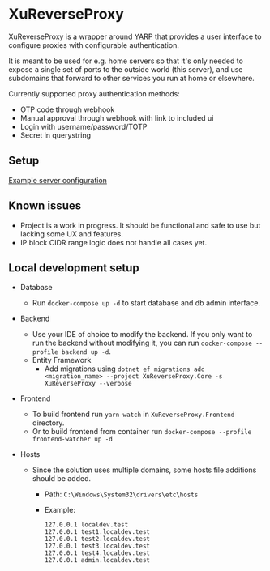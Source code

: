 # XuReverseProxy

XuReverseProxy is a wrapper around [YARP](https://github.com/microsoft/reverse-proxy) that provides a user interface to configure proxies with configurable authentication.

It is meant to be used for e.g. home servers so that it's only needed to expose a single set of ports to the outside world (this server), and use subdomains that forward to other services you run at home or elsewhere.

Currently supported proxy authentication methods:

* OTP code through webhook
* Manual approval through webhook with link to included ui
* Login with username/password/TOTP
* Secret in querystring

## Setup

[Example server configuration](docs/docker-example/README.md)

## Known issues

* Project is a work in progress. It should be functional and safe to use but lacking some UX and features.
* IP block CIDR range logic does not handle all cases yet.

## Local development setup

* Database
  * Run `docker-compose up -d` to start database and db admin interface.

* Backend
  * Use your IDE of choice to modify the backend. If you only want to run the backend without modifying it, you can run `docker-compose --profile backend up -d`.
  * Entity Framework
    * Add migrations using `dotnet ef migrations add <migration_name> --project XuReverseProxy.Core -s XuReverseProxy --verbose`
  
* Frontend
  * To build frontend run `yarn watch` in `XuReverseProxy.Frontend` directory.
  * Or to build frontend from container run `docker-compose --profile frontend-watcher up -d`

* Hosts
  * Since the solution uses multiple domains, some hosts file additions should be added.
    * Path: `C:\Windows\System32\drivers\etc\hosts`
    * Example:

        ```hosts
        127.0.0.1 localdev.test
        127.0.0.1 test1.localdev.test
        127.0.0.1 test2.localdev.test
        127.0.0.1 test3.localdev.test
        127.0.0.1 test4.localdev.test
        127.0.0.1 admin.localdev.test
        ```
